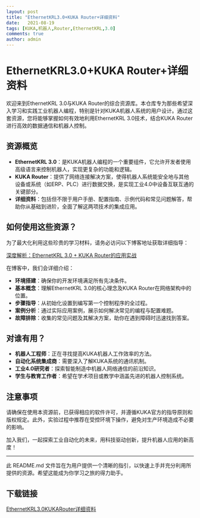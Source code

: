 ```yaml
---
layout: post
title: "EthernetKRL3.0+KUKA Router+详细资料"
date:   2021-08-19
tags: [KUKA,机器人,Router,EthernetKRL,3.0]
comments: true
author: admin
---
```

# EthernetKRL3.0+KUKA Router+详细资料

欢迎来到EthernetKRL 3.0与KUKA Router的综合资源库。本仓库专为那些希望深入学习和实践工业机器人编程，特别是针对KUKA机器人系统的用户设计。通过这套资源，您将能够掌握如何有效地利用EthernetKRL 3.0技术，结合KUKA Router进行高效的数据通信和机器人控制。

## 资源概览

- **EthernetKRL 3.0**：是KUKA机器人编程的一个重要组件，它允许开发者使用高级语言来控制机器人，实现更复杂的功能和逻辑。
- **KUKA Router**：提供了网络连接解决方案，使得机器人系统能安全地与其他设备或系统（如ERP、PLC）进行数据交换，是实现工业4.0中设备互联互通的关键部分。
- **详细资料**：包括但不限于用户手册、配置指南、示例代码和常见问题解答，帮助你从基础到进阶，全面了解这两项技术的集成应用。

## 如何使用这些资源？

为了最大化利用这些珍贵的学习材料，请务必访问以下博客地址获取详细指导：

[深度解析：EthernetKRL 3.0 + KUKA Router的应用实战](https://mp.csdn.net/mp_blog/creation/editor/126753294)

在博客中，我们会详细介绍：
- **环境搭建**：确保你的开发环境满足所有先决条件。
- **基本概念**：理解EthernetKRL 3.0的核心理念及KUKA Router在网络架构中的位置。
- **步骤指导**：从初始化设置到编写第一个控制程序的全过程。
- **案例分析**：通过实际应用案例，展示如何解决常见的编程与配置难题。
- **故障排除**：收集的常见问题及其解决方案，助你在遇到障碍时迅速找到答案。

## 对谁有用？

- **机器人工程师**：正在寻找提高KUKA机器人工作效率的方法。
- **自动化系统集成商**：需要深入了解KUKA系统的通讯机制。
- **工业4.0研究者**：探索智能制造中机器人网络通信的前沿知识。
- **学生与教育工作者**：希望在学术项目或教学中涵盖先进的机器人控制系统。

## 注意事项

请确保在使用本资源前，已获得相应的软件许可，并遵循KUKA官方的指导原则和版权规定。此外，实验过程中推荐在受控环境下操作，避免对生产环境造成不必要的影响。

加入我们，一起探索工业自动化的未来，用科技驱动创新，提升机器人应用的新高度！

---
此 README.md 文件旨在为用户提供一个清晰的指引，以快速上手并充分利用所提供的资源。希望这能成为你学习之旅的得力助手。

## 下载链接

[EthernetKRL3.0KUKARouter详细资料](https://pan.quark.cn/s/46f3abea5dee)